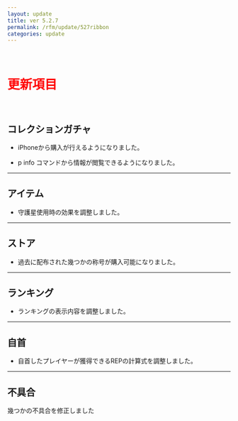 ```yaml
---
layout: update
title: ver 5.2.7
permalink: /rfm/update/527ribbon
categories: update
---
```



<br>
<h1 id="1"><font color="red">更新項目</font></h1><br>




## <span class="green-badge">コレクションガチャ</span>     

+  iPhoneから購入が行えるようになりました。   

+  p info コマンドから情報が閲覧できるようになりました。  

  
-----------------------------------------------------  
## <span class="green-badge">アイテム</span>     

+  守護星使用時の効果を調整しました。   


-----------------------------------------------------  
## <span class="green-badge">ストア</span>      

+  過去に配布された幾つかの称号が購入可能になりました。  

-----------------------------------------------------  
## <span class="green-badge">ランキング</span>      

+  ランキングの表示内容を調整しました。 

-----------------------------------------------------  
## <span class="green-badge">自首</span>      

+  自首したプレイヤーが獲得できるREPの計算式を調整しました。 
  

-----------------------------------------------------  
## <span class="yellow-badge">不具合</span>      
幾つかの不具合を修正しました   

